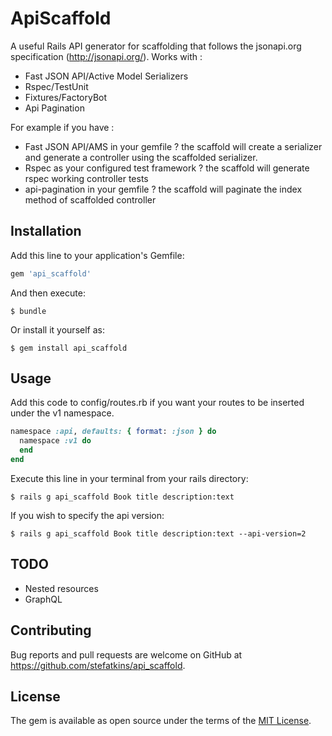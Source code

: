 # ApiScaffold

A useful Rails API generator for scaffolding that follows the jsonapi.org specification (http://jsonapi.org/). Works with : 
- Fast JSON API/Active Model Serializers
- Rspec/TestUnit
- Fixtures/FactoryBot
- Api Pagination

For example if you have : 
- Fast JSON API/AMS in your gemfile ? the scaffold will create a serializer and generate a controller using the scaffolded serializer.
- Rspec as your configured test framework ? the scaffold will generate rspec working controller tests
- api-pagination in your gemfile ? the scaffold will paginate the index method of scaffolded controller 
## Installation

Add this line to your application's Gemfile:

```ruby
gem 'api_scaffold'
```

And then execute:

    $ bundle

Or install it yourself as:

    $ gem install api_scaffold

## Usage

Add this code to config/routes.rb if you want your routes to be inserted under the v1 namespace.

```ruby
namespace :api, defaults: { format: :json } do
  namespace :v1 do
  end
end
```

Execute this line in your terminal from your rails directory:

    $ rails g api_scaffold Book title description:text

If you wish to specify the api version:

    $ rails g api_scaffold Book title description:text --api-version=2

## TODO
- Nested resources 
- GraphQL

## Contributing

Bug reports and pull requests are welcome on GitHub at https://github.com/stefatkins/api_scaffold.

## License

The gem is available as open source under the terms of the [MIT License](https://opensource.org/licenses/MIT).
